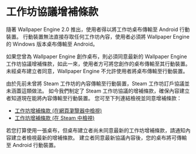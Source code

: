 # 工作坊協議增補條款

隨著 Wallpaper Engine 2.0 推出，使用者得以將工作坊桌布傳輸至 Android 行動裝置。 行動裝置無法直接存取任何工作坊內容，使用者必須將 Wallpaper Engine 的 Windows 版本桌布傳輸至 Android。

如果您曾為 Wallpaper Engine 創作桌布，則必須同意最新的 Wallpaper Engine 工作坊協議增補條款，如此一來，使用者方可將您創作的桌布傳輸至其行動裝置。 未經桌布建立者同意，Wallpaper Engine 不允許使用者將桌布傳輸至行動裝置。

由於先前未曾將 Steam 工作坊的內容傳輸至行動裝置，Steam 工作坊訂戶協議並未涵蓋這類做法。 如今我們制定了 Steam 工作坊協議的增補條款，確保內容建立者知道現在能將內容傳輸至行動裝置。 您可至下列連結檢視並同意增補條款：

* [工作坊增補條款 (在網頁瀏覽器中檢視)](https://store.steampowered.com/workshopeula/431960/)
* <a href="steam://url/WorkshopEula/431960/">工作坊增補條款 (在 Steam 中檢視)</a>

若您打算使用一張桌布，但桌布建立者尚未同意最新的工作坊增補條款，請通知內容建立者檢視最新的增補條款。 建立者同意最新協議內容後，您的桌布將可傳輸至 Android 行動裝置。